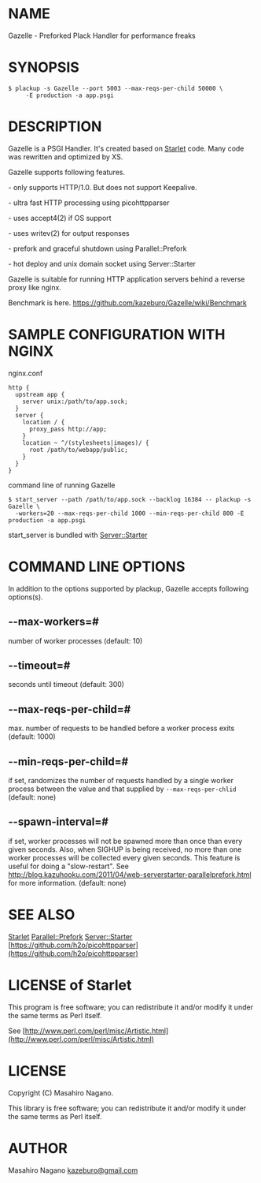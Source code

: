 # NAME

Gazelle - Preforked Plack Handler for performance freaks

# SYNOPSIS

    $ plackup -s Gazelle --port 5003 --max-reqs-per-child 50000 \
         -E production -a app.psgi

# DESCRIPTION

Gazelle is a PSGI Handler. It's created based on [Starlet](https://metacpan.org/pod/Starlet) code. 
Many code was rewritten and optimized by XS.

Gazelle supports following features.

\- only supports HTTP/1.0. But does not support Keepalive.

\- ultra fast HTTP processing using picohttpparser

\- uses accept4(2) if OS support

\- uses writev(2) for output responses

\- prefork and graceful shutdown using Parallel::Prefork

\- hot deploy and unix domain socket using Server::Starter

Gazelle is suitable for running HTTP application servers behind a reverse proxy like nginx.

Benchmark is here. https://github.com/kazeburo/Gazelle/wiki/Benchmark

# SAMPLE CONFIGURATION WITH NGINX

nginx.conf

    http {
      upstream app {
        server unix:/path/to/app.sock;
      }
      server {
        location / {
          proxy_pass http://app;
        }
        location ~ ^/(stylesheets|images)/ {
          root /path/to/webapp/public;
        }
      }
    }

command line of running Gazelle

    $ start_server --path /path/to/app.sock --backlog 16384 -- plackup -s Gazelle \
      -workers=20 --max-reqs-per-child 1000 --min-reqs-per-child 800 -E production -a app.psgi

start\_server is bundled with [Server::Starter](https://metacpan.org/pod/Server::Starter)

# COMMAND LINE OPTIONS

In addition to the options supported by plackup, Gazelle accepts following options(s).

## --max-workers=#

number of worker processes (default: 10)

## --timeout=#

seconds until timeout (default: 300)

## --max-reqs-per-child=#

max. number of requests to be handled before a worker process exits (default: 1000)

## --min-reqs-per-child=#

if set, randomizes the number of requests handled by a single worker process between the value and that supplied by `--max-reqs-per-chlid` (default: none)

## --spawn-interval=#

if set, worker processes will not be spawned more than once than every given seconds.  Also, when SIGHUP is being received, no more than one worker processes will be collected every given seconds.  This feature is useful for doing a "slow-restart".  See http://blog.kazuhooku.com/2011/04/web-serverstarter-parallelprefork.html for more information. (default: none)

# SEE ALSO

[Starlet](https://metacpan.org/pod/Starlet)
[Parallel::Prefork](https://metacpan.org/pod/Parallel::Prefork)
[Server::Starter](https://metacpan.org/pod/Server::Starter)
[https://github.com/h2o/picohttpparser](https://github.com/h2o/picohttpparser)

# LICENSE of Starlet 

This program is free software; you can redistribute it and/or modify it under the same terms as Perl itself.

See [http://www.perl.com/perl/misc/Artistic.html](http://www.perl.com/perl/misc/Artistic.html)

# LICENSE

Copyright (C) Masahiro Nagano.

This library is free software; you can redistribute it and/or modify
it under the same terms as Perl itself.

# AUTHOR

Masahiro Nagano <kazeburo@gmail.com>
